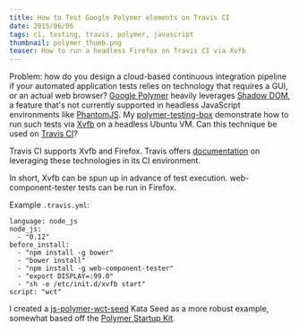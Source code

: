 ```yaml
---
title: How to Test Google Polymer elements on Travis CI
date: 2015/06/06
tags: ci, testing, travis, polymer, javascript
thumbnail: polymer_thumb.png
teaser: How to run a headless Firefox on Travis CI via Xvfb
---
```


Problem: how do you design a cloud-based continuous integration pipeline if your automated application tests relies on technology that requires a GUI, or an actual web browser? [Google Polymer](https://www.polymer-project.org) heavily leverages [Shadow DOM](https://w3c.github.io/webcomponents/spec/shadow/), a feature that's not currently supported in headless JavaScript environments like [PhantomJS](http://phantomjs.org/). My [polymer-testing-box](http://github.com/mdb/polymer-testing-box) demonstrate how to run such tests via [Xvfb](http://en.wikipedia.org/wiki/Xvfb) on a headless Ubuntu VM. Can this technique be used on [Travis CI](http://travis-ci.org)?

Travis CI supports Xvfb and Firefox. Travis offers [documentation](http://docs.travis-ci.com/user/gui-and-headless-browsers/) on leveraging these technologies in its CI environment.

In short, Xvfb can be spun up in advance of test execution. web-component-tester tests can be run in Firefox.

Example `.travis.yml`:

```
language: node_js
node_js:
  - "0.12"
before_install:
  - "npm install -g bower"
  - "bower install"
  - "npm install -g web-component-tester"
  - "export DISPLAY=:99.0"
  - "sh -e /etc/init.d/xvfb start"
script: "wct"
```

I created a [js-polymer-wct-seed](http://github.com/kata-seeds/js-polymer-wct-seed) Kata Seed as a more robust example, somewhat based off the [Polymer Startup Kit](https://github.com/PolymerElements/polymer-starter-kit).
